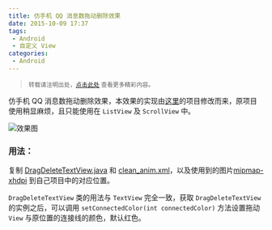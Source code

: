 ```yaml
---
title: 仿手机 QQ 消息数拖动删除效果
date: 2015-10-09 17:37
tags:
 - Android
 - 自定义 View
categories:
 - Android
---
```


> <small>转载请注明出处，[点击此处](https://shichaohui.github.io/) 查看更多精彩内容。</small>

仿手机 QQ 消息数拖动删除效果，本效果的实现由[这里](http://www.eoeandroid.com/forum.php?mod=viewthread&tid=909319)的项目修改而来，原项目使用稍显麻烦，且只能使用在 `ListView` 及 `ScrollView` 中。

![效果图](https://img-blog.csdn.net/20151009173942729)

### 用法：

复制 [DragDeleteTextView.java](https://github.com/shichaohui/DragDeleteTextView/blob/master/app/src/main/java/com/sch/dragdelete/DragDeleteTextView.java) 和 [clean_anim.xml](https://github.com/shichaohui/DragDeleteTextView/blob/master/app/src/main/res/drawable/clean_anim.xml)，以及使用到的图片[mipmap-xhdpi](https://github.com/shichaohui/DragDeleteTextView/tree/master/app/src/main/res/mipmap-xhdpi) 到自己项目中的对应位置。

`DragDeleteTextView` 类的用法与 `TextView` 完全一致，获取 `DragDeleteTextView` 的实例之后，可以调用 `setConnectedColor(int connectedColor)` 方法设置拖动 `View` 与原位置的连接线的颜色，默认红色。